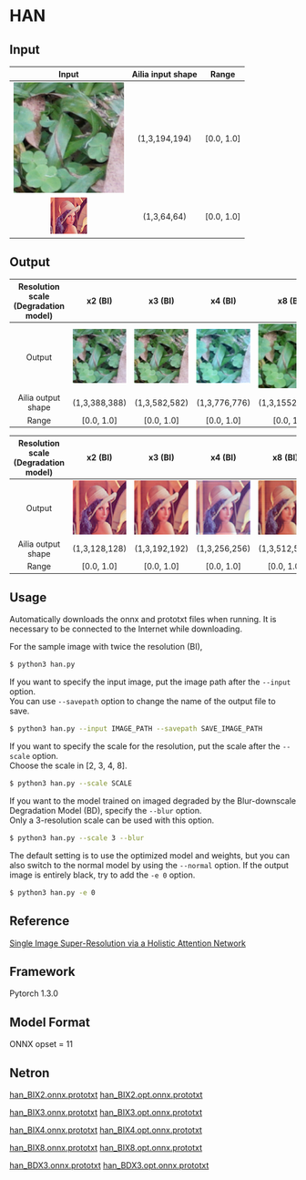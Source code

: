 # HAN

## Input

|            Input           |  Ailia input shape |    Range   | 
| :------------------------: | :----------------: | :--------: | 
| ![](images/000002_LR.png)  |    (1,3,194,194)   | [0.0, 1.0] |
| ![](images/lenna.png)      |     (1,3,64,64)    | [0.0, 1.0] |

## Output

| Resolution scale (Degradation model) |             x2 (BI)            |             x3  (BI)           |             x4 (BI)            |             x8 (BI)           |             x3 (BD)            |
| :----------------------------------: | :----------------------------: | :----------------------------: | :----------------------------: | :---------------------: | :----------------------------: | 
|                 Output               | ![](images/000002_LR_BIX2.png) | ![](images/000002_LR_BIX3.png) | ![](images/000002_LR_BIX4.png) | ![](images/000002_LR_BIX8.png) | ![](images/000002_LR_BDX3.png) |
|           Ailia output shape         |           (1,3,388,388)        |           (1,3,582,582)        |           (1,3,776,776)        |          (1,3,1552,1552)      |          (1,3,582,582)         |
|                  Range               |            [0.0, 1.0]          |            [0.0, 1.0]          |            [0.0, 1.0]          |            [0.0, 1.0]         |           [0.0, 1.0]           |

| Resolution scale (Degradation model) |           x2 (BI)          |            x3  (BI)        |            x4 (BI)         |           x8 (BI)          |            x3 (BD)       |
| :----------------------------------: | :------------------------: | :------------------------: | :------------------------: | :------------------------: | :------------------------: | 
|                 Output               | ![](images/lenna_BIX2.png) | ![](images/lenna_BIX3.png) | ![](images/lenna_BIX4.png) | ![](images/lenna_BIX8.png) | ![](images/lenna_BDX3.png) |
|           Ailia output shape         |        (1,3,128,128)       |         (1,3,192,192)      |         (1,3,256,256)      |         (1,3,512,512)      |         (1,3,192,192)       |
|                  Range               |          [0.0, 1.0]        |           [0.0, 1.0]       |           [0.0, 1.0]       |          [0.0, 1.0]        |          [0.0, 1.0]         |

## Usage
Automatically downloads the onnx and prototxt files when running.
It is necessary to be connected to the Internet while downloading.

For the sample image with twice the resolution (BI),
``` bash
$ python3 han.py
```

If you want to specify the input image, put the image path after the `--input` option.  
You can use `--savepath` option to change the name of the output file to save.
```bash
$ python3 han.py --input IMAGE_PATH --savepath SAVE_IMAGE_PATH
```

If you want to specify the scale for the resolution, put the scale after the `--scale` option.  
Choose the scale in [2, 3, 4, 8].
```bash
$ python3 han.py --scale SCALE 
```

If you want to the model trained on imaged degraded by the Blur-downscale Degradation Model (BD), specify the `--blur` option.  
Only a 3-resolution scale can be used with this option. 
```bash
$ python3 han.py --scale 3 --blur 
```

The default setting is to use the optimized model and weights, but you can also switch to the normal model by using the `--normal` option.
If the output image is entirely black, try to add the `-e 0` option.
``` bash
$ python3 han.py -e 0
```

## Reference

[Single Image Super-Resolution via a Holistic Attention Network](https://github.com/wwlCape/HAN.git)

## Framework

Pytorch 1.3.0

## Model Format

ONNX opset = 11

## Netron

[han_BIX2.onnx.prototxt](https://storage.googleapis.com/ailia-models/han/han_BIX2.onnx.prototxt)
[han_BIX2.opt.onnx.prototxt](https://storage.googleapis.com/ailia-models/han/han_BIX2.opt.onnx.prototxt)

[han_BIX3.onnx.prototxt](https://storage.googleapis.com/ailia-models/han/han_BIX3.onnx.prototxt)
[han_BIX3.opt.onnx.prototxt](https://storage.googleapis.com/ailia-models/han/han_BIX3.opt.onnx.prototxt)

[han_BIX4.onnx.prototxt](https://storage.googleapis.com/ailia-models/han/han_BIX4.onnx.prototxt)
[han_BIX4.opt.onnx.prototxt](https://storage.googleapis.com/ailia-models/han/han_BIX4.opt.onnx.prototxt)

[han_BIX8.onnx.prototxt](https://storage.googleapis.com/ailia-models/han/han_BIX8.onnx.prototxt)
[han_BIX8.opt.onnx.prototxt](https://storage.googleapis.com/ailia-models/han/han_BIX8.opt.onnx.prototxt)

[han_BDX3.onnx.prototxt](https://storage.googleapis.com/ailia-models/han/han_BDX3.onnx.prototxt)
[han_BDX3.opt.onnx.prototxt](https://storage.googleapis.com/ailia-models/han/han_BDX3.opt.onnx.prototxt)

